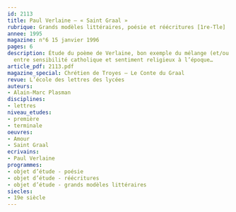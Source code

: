```yaml
---
id: 2113
title: Paul Verlaine – « Saint Graal » 
rubrique: Grands modèles littéraires, poésie et réécritures [1re-Tle]
annee: 1995
magazine: n°6 15 janvier 1996
pages: 6
description: Étude du poème de Verlaine, bon exemple du mélange (et/ou de la confusion ?)
  entre sensibilité catholique et sentiment religieux à l’époque…
article_pdf: 2113.pdf
magazine_special: Chrétien de Troyes – Le Conte du Graal
revue: L’école des lettres des lycées
auteurs:
- Alain-Marc Plasman
disciplines:
- lettres
niveau_etudes:
- première
- terminale
oeuvres:
- Amour
- Saint Graal
ecrivains:
- Paul Verlaine
programmes:
- objet d’étude - poésie
- objet d’étude - réécritures
- objet d’étude - grands modèles littéraires
siecles:
- 19e siècle
---
```

